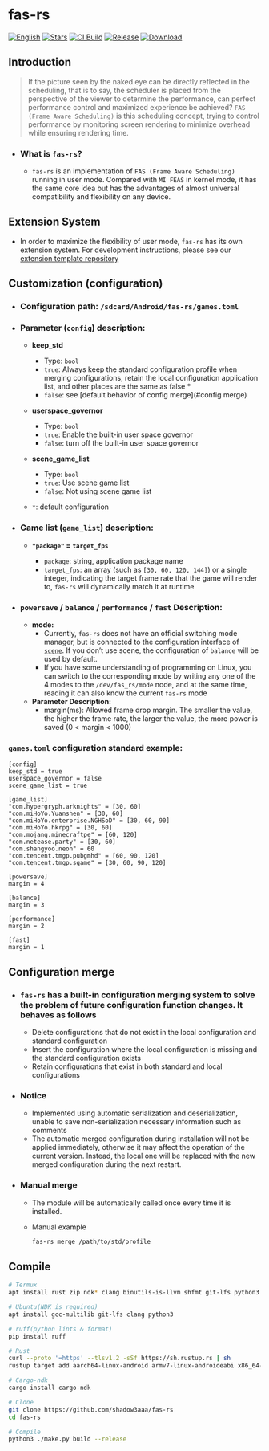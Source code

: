 # **fas-rs**

[![English][readme-cn-badge]][readme-cn-url]
[![Stars][stars-badge]][stars-url]
[![CI Build][ci-badge]][ci-url]
[![Release][release-badge]][release-url]
[![Download][download-badge]][download-url]

[readme-cn-badge]: https://img.shields.io/badge/README-简体中文-blue.svg?style=for-the-badge&logo=readme
[readme-cn-url]: README.md
[stars-badge]: https://img.shields.io/github/stars/shadow3aaa/fas-rs?style=for-the-badge&logo=github
[stars-url]: https://github.com/shadow3aaa/fas-rs
[ci-badge]: https://img.shields.io/github/actions/workflow/status/shadow3aaa/fas-rs/ci.yml?style=for-the-badge&label=CI%20Build&logo=githubactions
[ci-url]: https://github.com/shadow3aaa/fas-rs/actions/workflows/ci.yml
[release-badge]: https://img.shields.io/github/v/release/shadow3aaa/fas-rs?style=for-the-badge&logo=rust
[release-url]: https://github.com/shadow3aaa/fas-rs/releases/latest
[download-badge]: https://img.shields.io/github/downloads/shadow3aaa/fas-rs/total?style=for-the-badge&logo=download
[download-url]: https://github.com/shadow3aaa/fas-rs/releases/latest

## **Introduction**

  > If the picture seen by the naked eye can be directly reflected in the scheduling, that is to say, the scheduler is placed from the perspective of the viewer to determine the performance, can perfect performance control and maximized experience be achieved? `FAS (Frame Aware Scheduling)` is this scheduling concept, trying to control performance by monitoring screen rendering to minimize overhead while ensuring rendering time.

- ### **What is `fas-rs`?**

  - `fas-rs` is an implementation of `FAS (Frame Aware Scheduling)` running in user mode. Compared with `MI FEAS` in kernel mode, it has the same core idea but has the advantages of almost universal compatibility and flexibility on any device.

## **Extension System**

- In order to maximize the flexibility of user mode, `fas-rs` has its own extension system. For development instructions, please see our [extension template repository](https://github.com/shadow3aaa/fas-rs-extension-module-template)

## **Customization (configuration)**

- ### **Configuration path: `/sdcard/Android/fas-rs/games.toml`**

- ### **Parameter (`config`) description:**

  - **keep_std**

    - Type: `bool`
    - `true`: Always keep the standard configuration profile when merging configurations, retain the local configuration application list, and other places are the same as false *
    - `false`: see [default behavior of config merge](#config merge)

  - **userspace_governor**

    - Type: `bool`
    - `true`: Enable the built-in user space governor
    - `false`: turn off the built-in user space governor

  - **scene_game_list**

    - Type: `bool`
    - `true`: Use scene game list
    - `false`: Not using scene game list

  - `*`: default configuration

- ### **Game list (`game_list`) description:**

  - **`"package"` = `target_fps`**

    - `package`: string, application package name
    - `target_fps`: an array (such as `[30, 60, 120, 144]`) or a single integer, indicating the target frame rate that the game will render to, `fas-rs` will dynamically match it at runtime

- ### **`powersave` / `balance` / `performance` / `fast` Description:**

  - **mode:**
    - Currently, `fas-rs` does not have an official switching mode manager, but is connected to the configuration interface of [`scene`](http://vtools.omarea.com). If you don’t use scene, the configuration of `balance` will be used by default.
    - If you have some understanding of programming on Linux, you can switch to the corresponding mode by writing any one of the 4 modes to the `/dev/fas_rs/mode` node, and at the same time, reading it can also know the current `fas-rs` mode
  - **Parameter Description:**
    - margin(ms): Allowed frame drop margin. The smaller the value, the higher the frame rate, the larger the value, the more power is saved (0 < margin < 1000)

### **`games.toml` configuration standard example:**

```
[config]
keep_std = true
userspace_governor = false
scene_game_list = true

[game_list]
"com.hypergryph.arknights" = [30, 60]
"com.miHoYo.Yuanshen" = [30, 60]
"com.miHoYo.enterprise.NGHSoD" = [30, 60, 90]
"com.miHoYo.hkrpg" = [30, 60]
"com.mojang.minecraftpe" = [60, 120]
"com.netease.party" = [30, 60]
"com.shangyoo.neon" = 60
"com.tencent.tmgp.pubgmhd" = [60, 90, 120]
"com.tencent.tmgp.sgame" = [30, 60, 90, 120]

[powersave]
margin = 4

[balance]
margin = 3

[performance]
margin = 2

[fast]
margin = 1
```

## **Configuration merge**

- ### `fas-rs` has a built-in configuration merging system to solve the problem of future configuration function changes. It behaves as follows

  - Delete configurations that do not exist in the local configuration and standard configuration
  - Insert the configuration where the local configuration is missing and the standard configuration exists
  - Retain configurations that exist in both standard and local configurations

- ### Notice

  - Implemented using automatic serialization and deserialization, unable to save non-serialization necessary information such as comments
  - The automatic merged configuration during installation will not be applied immediately, otherwise it may affect the operation of the current version. Instead, the local one will be replaced with the new merged configuration during the next restart.

- ### Manual merge

  - The module will be automatically called once every time it is installed.
  - Manual example

    ```bash
    fas-rs merge /path/to/std/profile
    ```

## **Compile**

```bash
# Termux
apt install rust zip ndk* clang binutils-is-llvm shfmt git-lfs python3

# Ubuntu(NDK is required)
apt install gcc-multilib git-lfs clang python3

# ruff(python lints & format)
pip install ruff

# Rust
curl --proto '=https' --tlsv1.2 -sSf https://sh.rustup.rs | sh
rustup target add aarch64-linux-android armv7-linux-androideabi x86_64-linux-android i686-linux-android

# Cargo-ndk
cargo install cargo-ndk

# Clone
git clone https://github.com/shadow3aaa/fas-rs
cd fas-rs

# Compile
python3 ./make.py build --release
```
